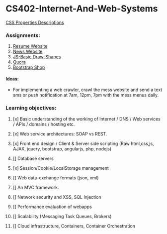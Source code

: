 # CS402-Internet-And-Web-Systems

[CSS Properties Descriptions](https://flamefractal.github.io/CS402-Internet-And-Web-Systems/CSSProperties/)

### Assignments:

1. [Resume Website](https://flamefractal.github.io/CS402-Internet-And-Web-Systems/Resume-Website/) 
2. [News Website](https://flamefractal.github.io/CS402-Internet-And-Web-Systems/News-Website/)
3. [JS-Basic Draw-Shapes](https://flamefractal.github.io/CS402-Internet-And-Web-Systems/Javascript-Basic/) 
4. [Quora](https://flamefractal.github.io/CS402-Internet-And-Web-Systems/Quora/) 
5. [Bootstrap Shop](https://flamefractal.github.io/CS402-Internet-And-Web-Systems/Bootstrap-Shop/)
#### Ideas:

- For implementing a web crawler, crawl the mess website and send a text sms or push notification at 7am, 12pm, 7pm with the mess menus daily.

### Learning objectives:

1. [x] Basic understanding of the working of Internet / DNS / Web services / APIs / domains / hosting etc.

2. [x] Web service architectures: SOAP vs REST.

3. [x] Front end design / Client & Server side scripting (Raw html,css,js, AJAX, jquery, bootstrap, angularjs, php, nodejs)

4. [] Database servers

5. [x] Session/Cookie/LocalStorage management

6. [] Web data-exchange formats (json, xml)

7. [] An MVC framework.

8. [] Network security and XSS, SQL Injection

9. [] Performance evaluation of webapps

10. [] Scalability (Messaging Task Queues, Brokers)

11. [] Cloud infrastructure, Containers, Container Orchestration

